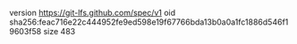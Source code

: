 version https://git-lfs.github.com/spec/v1
oid sha256:feac716e22c444952fe9ed598e19f67766bda13b0a0a1fc1886d546f19603f58
size 483
